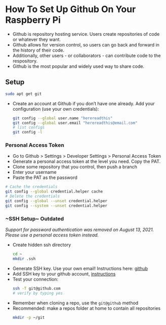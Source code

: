# How To Set Up Github On Your Raspberry Pi

* Github is repository hosting service. Users create repositories of code or whatever they want.
* Github allows for version control, so users can go back and forward in the history of their code.
* Additionally, other users - or collaborators - can contribute code to the respository.
* Github is the most popular and widely used way to share code.

## Setup

```bash
sudo apt get git
```

* Create an account at Github if you don&rsquo;t have one already. Add your configuration (use your own credentials):
  ```bash
  git config --global user.name "herereadthis"
  git config --global user.email "herereadthis@email.com"
  # list configs
  git config -l
  ```

### Personal Access Token

* Go to Github > Settings > Developer Settings > Personal Access Token
* Generate a personal access token at the level you need. Copy the PAT.
* Clone some repository that you control, then push a branch
* Enter your username
* Paste the PAT as the password

```bash
# Cache the credentials
git config --global credential.helper cache
# Delete the credentials
git config --global --unset credential.helper
git config --system --unset credential.helper
```

### ~SSH Setup~ Outdated

*Support for password authentication was removed on August 13, 2021. Please use a personal access token instead.*

* Create hidden ssh directory
  ```bash
  cd ~
  mkdir .ssh
  ```
* Generate SSH key. Use your own email!
  Instructions here: [github](https://docs.github.com/en/authentication/connecting-to-github-with-ssh/generating-a-new-ssh-key-and-adding-it-to-the-ssh-agent)
* Add SSH key to your github account, [instructions](https://docs.github.com/en/authentication/connecting-to-github-with-ssh/adding-a-new-ssh-key-to-your-github-account)
* Test your connection:
  ```bash
  ssh -T git@github.com
  # verify by typing yes
  ```
* Remember when cloning a repo, use the `git@github` method
* Recommended: make a repos folder at home to contain all repositories
  ```bash
  mkdir -p ~/git
  ```
